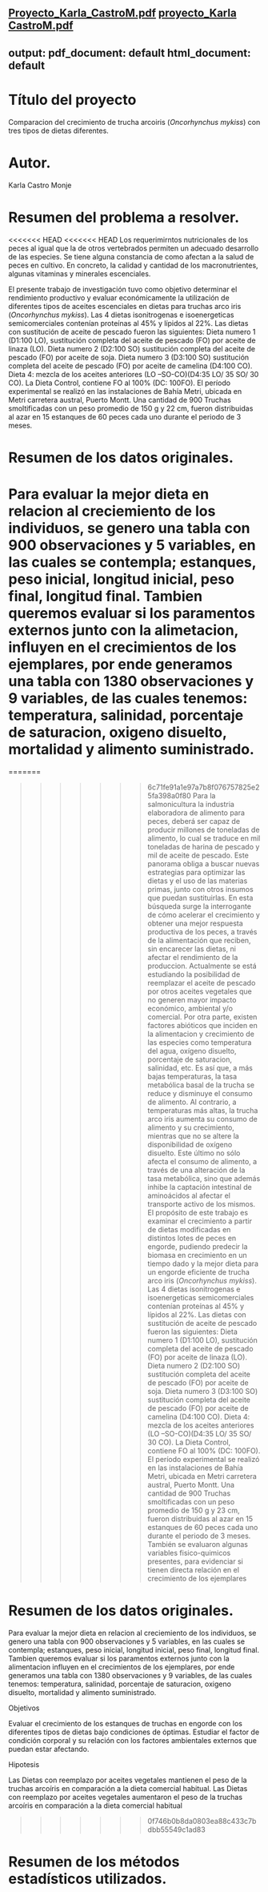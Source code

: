 [Proyecto_Karla_CastroM.pdf](https://github.com/KarlaCastroM/KarlaCastroM/files/6889125/Proyecto_Karla_CastroM.pdf)
[proyecto_Karla CastroM.pdf](https://github.com/KarlaCastroM/KarlaCastroM/files/6873240/proyecto_Karla.CastroM.pdf)
---
output:
  pdf_document: default
  html_document: default
---

# Título del proyecto
Comparacion del crecimiento de trucha arcoiris (*Oncorhynchus mykiss*) con tres tipos de dietas diferentes.

# Autor.
Karla Castro Monje

# Resumen del problema a resolver.
<<<<<<< HEAD
<<<<<<< HEAD
Los requerimirntos nutricionales de los peces al igual que la de otros vertebrados permiten un adecuado desarrollo de las especies. Se tiene alguna constancia de como afectan a la salud de peces en cultivo. En concreto, la calidad y cantidad de los macronutrientes, algunas vitaminas y minerales escenciales.

El presente trabajo de investigación tuvo como objetivo determinar el rendimiento productivo y evaluar económicamente la utilización de diferentes tipos de aceites escenciales en dietas para truchas arco iris (*Oncorhynchus mykiss*). 
Las 4 dietas isonitrogenas e isoenergeticas semicomerciales contenían proteínas al 45% y lípidos al 22%. Las dietas con sustitución de aceite de pescado fueron las siguientes: Dieta numero 1 (D1:100 LO), sustitución completa del aceite de pescado (FO) por aceite de linaza (LO). Dieta numero 2 (D2:100 SO) sustitución completa del aceite de pescado (FO) por aceite de soja. Dieta numero 3 (D3:100 SO) sustitución completa del aceite de pescado (FO) por aceite de camelina (D4:100 CO). Dieta 4: mezcla de los aceites anteriores (LO –SO-CO)(D4:35 LO/ 35 SO/ 30 CO). La Dieta Control, contiene FO al 100% (DC: 100FO). El período experimental se realizó en las instalaciones de Bahía Metri, ubicada en Metri carretera austral, Puerto Montt. Una cantidad de 900 Truchas smoltificadas con un peso promedio de 150 g y 22 cm, fueron distribuidas al azar en 15 estanques de 60 peces cada uno durante el periodo de 3 meses.

# Resumen de los datos originales.
Para evaluar la mejor dieta en relacion al creciemiento de los individuos, se genero una tabla con 900 observaciones y 5 variables, en las cuales se contempla; estanques, peso inicial, longitud inicial, peso final, longitud final.
Tambien queremos evaluar si los paramentos externos junto con la alimetacion, influyen en el crecimientos de los ejemplares, por ende generamos una tabla con 1380 observaciones y 9 variables, de las cuales tenemos: temperatura, salinidad, porcentaje de saturacion, oxigeno disuelto, mortalidad y alimento suministrado.
=======
=======

>>>>>>> 6c71fe91a1e97a7b8f076757825e25fa398a0f80
Para la salmonicultura la industria elaboradora de alimento para peces, deberá ser capaz de producir millones de toneladas de alimento, lo cual se traduce en mil toneladas de harina de pescado y mil de aceite de pescado.
Este panorama obliga a buscar nuevas estrategias para optimizar las dietas y el uso de las materias primas, junto con otros insumos que puedan sustituirlas. 
En esta búsqueda surge la interrogante de cómo acelerar el crecimiento y obtener una mejor respuesta productiva de los peces, a través de la alimentación que reciben, sin encarecer las dietas, ni afectar el rendimiento de la produccion. Actualmente se está estudiando la posibilidad de reemplazar el aceite de pescado por otros aceites vegetales que no generen mayor impacto económico, ambiental y/o comercial. Por otra parte, existen factores abióticos que inciden en la alimentacion y crecimiento de las especies como temperatura del agua, oxígeno disuelto, porcentaje de saturacion, salinidad, etc. Es así que, a más bajas temperaturas, la tasa metabólica basal de la trucha se reduce y disminuye el consumo de alimento. Al contrario, a temperaturas más altas, la trucha arco iris aumenta su consumo de alimento y su crecimiento, mientras que no se altere la disponibilidad de oxígeno disuelto. Este último no sólo afecta el consumo de alimento, a través de una alteración de la tasa metabólica, sino que además inhibe la captación intestinal de aminoácidos al afectar el transporte activo de los mismos.
El propósito de este trabajo es examinar el crecimiento a partir de dietas modificadas en distintos lotes de peces en engorde, pudiendo predecir la biomasa en crecimiento en un tiempo dado y la mejor dieta para un engorde eficiente de trucha arco iris (*Oncorhynchus mykiss*). 
Las 4 dietas isonitrogenas e isoenergeticas semicomerciales contenían proteínas al 45% y lípidos al 22%. Las dietas con sustitución de aceite de pescado fueron las siguientes: Dieta numero 1 (D1:100 LO), sustitución completa del aceite de pescado (FO) por aceite de linaza (LO). Dieta numero 2 (D2:100 SO) sustitución completa del aceite de pescado (FO) por aceite de soja. Dieta numero 3 (D3:100 SO) sustitución completa del aceite de pescado (FO) por aceite de camelina (D4:100 CO). Dieta 4: mezcla de los aceites anteriores (LO –SO-CO)(D4:35 LO/ 35 SO/ 30 CO). La Dieta Control, contiene FO al 100% (DC: 100FO). El período experimental se realizó en las instalaciones de Bahía Metri, ubicada en Metri carretera austral, Puerto Montt. Una cantidad de 900 Truchas smoltificadas con un peso promedio de 150 g y 23 cm, fueron distribuidas al azar en 15 estanques de 60 peces cada uno durante el periodo de 3 meses.
También se evaluaron algunas variables fisico-quimicos presentes, para evidenciar si tienen directa relación en el crecimiento de los ejemplares



# Resumen de los datos originales.

Para evaluar la mejor dieta en relacion al creciemiento de los individuos, se genero una tabla con 900 observaciones y 5 variables, en las cuales se contempla; estanques, peso inicial, longitud inicial, peso final, longitud final.
Tambien queremos evaluar si los paramentos externos junto con la alimentacion influyen en el crecimientos de los ejemplares, por ende generamos una tabla con 1380 observaciones y 9 variables, de las cuales tenemos: temperatura, salinidad, porcentaje de saturacion, oxigeno disuelto, mortalidad y alimento suministrado.

Objetivos

Evaluar el crecimiento de los estanques de truchas en engorde con los diferentes tipos de dietas bajo condiciones de óptimas. 
Estudiar el factor de condición corporal y su relación con los factores ambientales externos que puedan estar afectando.

Hipotesis

Las Dietas con reemplazo por aceites vegetales mantienen el peso de la truchas arcoíris en comparación a la dieta comercial habitual.
Las Dietas con reemplazo por aceites vegetales aumentaron el peso de la truchas arcoíris en comparación a la dieta comercial habitual
>>>>>>> 0f746b0b8da0803ea88c433c7bdbb55549c1ad83

# Resumen de los métodos estadísticos utilizados.









